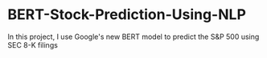 # BERT-Stock-Prediction-Using-NLP
In this project, I use Google's new BERT model to predict the S&amp;P 500 using SEC 8-K filings

